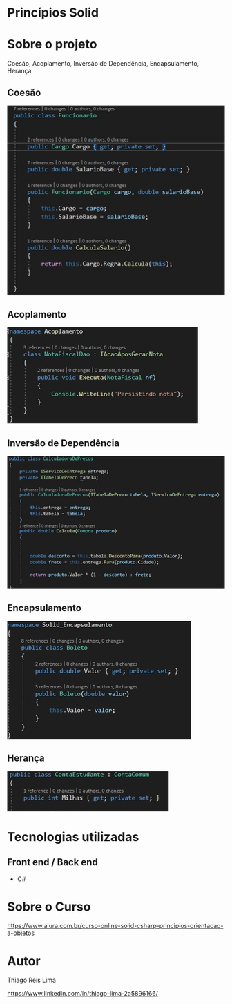 # Princípios Solid
  

# Sobre o projeto
  Coesão, Acoplamento, Inversão de Dependência, Encapsulamento, Herança

## Coesão
![Mobile 1](https://github.com/Thiago771414/imagensProjetos/blob/main/slices/mobile/coesao.jpg)

## Acoplamento
![Mobile 2](https://github.com/Thiago771414/imagensProjetos/blob/main/slices/mobile/Acoplamento.jpg)

## Inversão de Dependência
![Mobile 1](https://github.com/Thiago771414/imagensProjetos/blob/main/slices/mobile/inversaoDependencia.jpg)

## Encapsulamento
![Mobile 2](https://github.com/Thiago771414/imagensProjetos/blob/main/slices/mobile/encapsulamento.jpg)

## Herança
![Mobile 3](https://github.com/Thiago771414/imagensProjetos/blob/main/slices/mobile/heranca.jpg)

# Tecnologias utilizadas

## Front end / Back end
- C#

# Sobre o Curso
https://www.alura.com.br/curso-online-solid-csharp-principios-orientacao-a-objetos

# Autor

Thiago Reis Lima

https://www.linkedin.com/in/thiago-lima-2a5896166/

